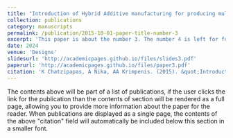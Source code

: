```yaml
---
title: "Introduction of Hybrid Additive manufacturing for producing multi-material artificial organs for Education and in vitro testing"
collection: publications
category: manuscripts
permalink: /publication/2015-10-01-paper-title-number-3
excerpt: 'This paper is about the number 3. The number 4 is left for future work.'
date: 2024
venue: 'Designs'
slidesurl: 'http://academicpages.github.io/files/slides3.pdf'
paperurl: 'http://academicpages.github.io/files/paper3.pdf'
citation: 'K Chatzipapas, A Nika, AA Krimpenis. (2015). &quot;Introduction of Hybrid Additive manufacturing for producing multi-material artificial organs for Education and in vitro testing.&quot; <i>Designs</i>. 1(3).'
---
```


The contents above will be part of a list of publications, if the user clicks the link for the publication than the contents of section will be rendered as a full page, allowing you to provide more information about the paper for the reader. When publications are displayed as a single page, the contents of the above "citation" field will automatically be included below this section in a smaller font.
